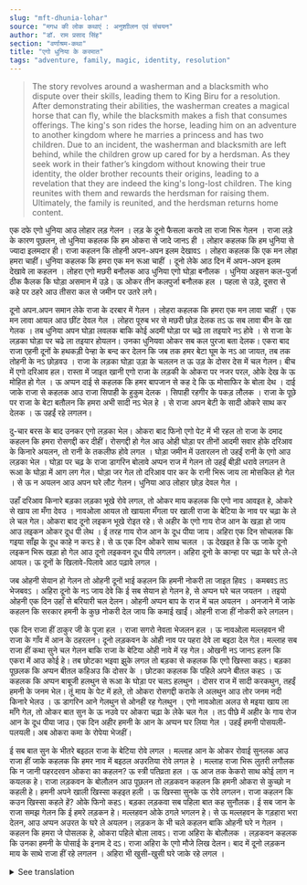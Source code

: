 ```yaml
---
slug: "mft-dhunia-lohar"
source: "मगध की लोक कथाएं : अनुशाीलन एवं संचयन"
author: "डॉ. राम प्रसाद सिंह"
section: "वर्णाश्रम-कथा"
title: "एगो धुनिया के करमात"
tags: "adventure, family, magic, identity, resolution"
---
```

<blockquote>
The story revolves around a washerman and a blacksmith who dispute over their skills, leading them to King Biru for a resolution. After demonstrating their abilities, the washerman creates a magical horse that can fly, while the blacksmith makes a fish that consumes offerings. The king's son rides the horse, leading him on an adventure to another kingdom where he marries a princess and has two children. Due to an incident, the washerman and blacksmith are left behind, while the children grow up cared for by a herdsman. As they seek work in their father’s kingdom without knowing their true identity, the older brother recounts their origins, leading to a revelation that they are indeed the king's long-lost children. The king reunites with them and rewards the herdsman for raising them. Ultimately, the family is reunited, and the herdsman returns home content.
</blockquote>

एक दफे एगो धुनिया आउ लोहार लड़ गेलन । लड़ के दूनो फैसला करावे ला राजा भिरू गेलन । राजा लड़े के कारण पूछलन, तो धुनिया कहलक कि हम ओकरा से जादे जानऽ ही । लोहार कहलक कि हम धुनिया से ज्यादा इलमदार ही। राजा कहलन कि तोहनी अपन-अपन इलम देखावऽ । लोहरा कहलक कि एक मन लोहा हमरा चाहीं। धुनिया कहलक कि हमरा एक मन रूआ चाहीं । दूनो लेके आठ दिन में अपन-अपन इलम देखावे ला कहलन । लोहरा एगो मछरी बनौलक आउ धुनिया एगो घोड़ा बनौलक । धुनिया अइसन कल-पुर्जा ठीक कैलक कि घोड़ा असमान में उड़े। ऊ ओकर तीन कलपुर्जा बनौलक हल । पहला से उड़े, दूसरा से कहे पर ठहरे आउ तीसरा कल से जमीन पर उतरे लगे। 

दूनो अपन.अपन समान लेके राजा के दरबार में गेलन । लोहरा कहलक कि हमरा एक मन लावा चाहीं । एक मन लावा आयल आउ छींट देवल गेल । लोहरा पूरुब भर से मछरी छोड़ देलक तऽ ऊ सब लावा बीन के खा गेलक । तब धुनिया अपन घोड़ा लवलक बाकि कोई अदमी घोड़ा पर चढ़े ला तइयारे नऽ होवे । से राजा के लड़का घोड़ा पर चढे ला तइयार होयलन। उनका धुनियवा ओकर सब कल पुरजा बता देलक। एकरा बाद राजा एहनी दूनों के हथकड़ी पेन्हा के बन्द कर देलन कि जब तक हमर बेटा घूम के नऽ आ जायत, तब तक तोहनी के नऽ छोड़वउ । राजा के लड़का घोड़ा उड़ा के चललन त ऊ उड़ के दोसर देस में चल गेलन। बीच में एगो दरिआव हल। रास्ता में जाइत खानी एगो राजा के लड़की के ओकरा पर नजर परल, ओके देख के ऊ मोहित हो गेल । ऊ अप्पन दाई से कहलक कि हमर बापजान से कह दे कि ऊ मोसाफिर के बोला देथ । दाई जाके राजा से कहलक आउ राजा सिपाही के हुकुम देलक । सिपाही रहगीर के पकड़ लौलक । राजा के पूछे पर राजा के बेटा बतौलन कि हमरा अभी सादी नऽ भेल हे । से राजा अपन बेटी के सादी ओकरे साथ कर देलक । ऊ उहईं रहे लगलन। 

दु-चार बरस के बाद उनकर एगो लड़का भेल। ओकरा बाद फिनो एगो पेट में भी रहल तो राजा के दमाद कहलन कि हमरा रोसगद्दी कर दीहीं। रोसगद्दी हो गेल आउ ओही घोड़ा पर तीनों आदमी सवार होके दरिआव के किनारे अयलन, तो रानी के तकलीफ होवे लगल । घोड़ा जमीन में उतारलन तो उहईं रानी के एगो आउ लड़का भेल । घोड़ा पर चढ़ के राजा डागरिन बोलावे अप्पन राज में गेलन तो उहईं बीड़ी धरावे लगलन ते रूआ के घोड़ा में आग लग गेल। घोड़ा जर गेल तो दरिआव पार कर के रानी भिरू जाय ला मोसकिल हो गेल । से ऊ न अयलन आउ अपन घरे लौट गेलन। धुनिया आउ लोहार छोड़ देवल गेल । 

उहाँ दरिआव किनारे बड़का लड़का भूखे रोवे लगल, तो ओकर माय कहलक कि एगो नाव आवइत हे, ओकरे से खाय ला मँगा देवउ । नावओला आयल तो खायला मँगला पर खाली राजा के बेटिया के नाव पर चढ़ा के ले ले चल गेल। ओकरा बाद दूनो लइकन भूखे रोइत रहे। से अहीर के एगो गाय रोज आन के खड़ा हो जाय आउ लइकन ओकर दूध पी लेथ । ई तरह गाय रोज आन के दूध पीया जाय। अहिरा एक दिन सोचलक कि गइया साँझ के दूध काहे न करऽ हे। से ऊ एक दिन ओकरे साथ चलल । ऊ देखइत हे कि ऊ जाके दूनो लइकन भिरू खड़ा हो गेल आउ दूनो लइकवन दूध पीये लगलन। अहिरा दूनो के कान्हा पर चढ़ा के घरे ले-ले आयल। ऊ दूनों के खिलावे-पिलावे आठ पढ़ावे लगल । 

जब ओहनी सेयान हो गेलन तो ओहनी दूनों भाई कहलन कि हमनी नोकरी ला जाइत हिवऽ । कमबवऽ तऽ भेजबवऽ । अहिरा दूनो के नऽ जाय देवे कि ई सब सेयान हो गेलन हे, से अप्पन घरे चल जयतन । तइयो ओहनी एक दिन उहाँ से बरियारी चल देलन। ओहनी अप्पन बाप के राज में चल अयलन । अनजाने में जाके कहलन कि सरकार हमनी के कुछ नोकरी देल जाय कि कमाई खाईं। ओहनी राजा हीं नोकरी करे लगलन। 

एक दिन राजा हीं ठाकुर जी के पूजा हल । राजा सगरो नेवता भेजलन हल । ऊ नावओला मल्लहवन भी राजा के गाँव में आन के ठहरलन। दूनो लड़कवन के ओही नाव पर पहरा देवे ला बइठा देल गेल। मल्लाह सब राजा हीं कथा सुने चल गेलन बाकि राजा के बेटिया ओही नावे में रह गेल। ओखनी नऽ जानऽ हलन कि एकरा में आउ कोई हे। तब छोटका भइवा झुके लगल तो बड़का से कहलक कि एगो खिस्सा कहऽ। बड़का पूछलक कि अप्पन बीतल कहिअउ कि दोसर के । छोटका कहलक कि पहिले अपने बीतल कहऽ । ऊ कहलक कि अप्पन बाबूजी हलथुन से रूआ के 
घोड़ा पर चलऽ हलथुन । दोसर राज में सादी करकथुन, तहईं हमनी के जनम भेल। तूं माय के पेट में हले, तो ओकरा रोसगद्दी कराके ले अलथुन आउ तोर जनम नदी किनारे भेलउ । ऊ डागरिन आने गेलथुन से ओनही रह गेलथुन । एगो नावओला अलउ से मइया खाय ला माँगे गेल, तो ओकर बात सुन के ऊ नउवे पर ओकरा चढ़ा के लेके चल गेल । तऽ पीछे में अहीर के गाय रोज आन के दूध पीया जाउ। एक दिन अहीर हमनी के आन के अप्पन घर लिया गेल । उहईं हमनी पोसयली-पलयली। अब ओकरा कमा के रोपेया भेजहीं। 

ई सब बात सुन के भीतरे बइठल राजा के बेटिया रोवे लगल । मल्लाह आन के ओकर रोवाई सुनलक आउ राजा हीं जाके कहलक कि हमर नाव में बइठल अउरतिया रोवे लगल हे । मल्लाह राजा भिरू लुतरी लगौलक कि न जानी पहरदरवन ओकरा का कहलन? ऊ स्त्री पतिव्रता हल । ऊ आज तक केकरो साथ कोई लाग न कयलक हे। राजा लड़कवन के बोलौलन आउ पूछलन तो लड़कवन कहलन कि हमनी ओकरा से कुच्छो न कहली हे। हमनी अपने खाली खिस्सा कहइत हली । ऊ खिस्सा सुनके ऊ रोवे लगलन। राजा कहलन कि कउन खिस्सा कहले हें? ओके फिनो कहऽ। बड़का लड़कवा सब पहिला बात कह सुनौलक। ई सब जान के राजा समझ गेलन कि ई हमरे लड़कन हे। मल्लहवन ओके ठगले भगलन हे। से ऊ मल्लहवन के गड़हारा भरा देलन, आउ अप्पन अउरत के घरे ले अयलन। लड़कन के भी चले कहलन बाकि ओहनी घरे न गेलन । कहलन कि हमरा जे पोसलक हे, ओकरा पहिले बोला लावऽ। राजा अहिरा के बोलौलक । लड़कवन कहलक कि उनका हमनी के पोसाई के इनाम दे दऽ। राजा अहिरा के एगो मौजे लिख देलन। बाद में दूनो लड़कन माय के साथे राजा हीं रहे लगलन । अहिरा भी खुसी-खुसी घरे जाके रहे लगल ।

<details>
<summary>See translation</summary>

Once, a washerman and a blacksmith had a fight. After the fight, both of them went to King Biru to resolve the matter. The king asked the reason for the quarrel, and the washerman claimed that he knew more than the blacksmith. The blacksmith countered that he was more knowledgeable than the washerman. The king then asked both to demonstrate their skills. The blacksmith asked for a one mana iron, and the washerman asked for a one mana straw. They were given eight days to showcase their abilities. 

The blacksmith made a fish, while the washerman made a horse. The washerman crafted the horse so well that it could fly in the air. He created three parts for it: the first made it fly, the second made it stop when commanded, and the third made it land.

With their creations, both went to the king's court. The blacksmith requested for a one mana iron. When the one mana iron was presented, he released the fish, which then devoured the entire offering. The washerman then summoned his horse, but no one was ready to ride it. So, the king's son volunteered to ride the horse. The washerman explained all the parts of the horse to him. After this, the king ordered both of them to be handcuffed and imprisoned until his son returned.

The king’s son flew away on the horse and traveled to another kingdom. Along the way, he spotted a princess and was enchanted by her beauty. He told his nurse to inform his father to call for the traveler. The nurse reported to the king, who then ordered the soldiers to capture the traveler. When questioned by the king, the prince revealed that he was not yet married, so the king arranged for his daughter to marry the traveler. The prince stayed there.

A few years later, they had a son. Afterward, when the queen became pregnant again, the king's son asked for a feast to be prepared. The feast took place, and all three rode on the horse to the riverbank. The queen began to experience discomfort. When the horse landed, the queen gave birth to another son right there. The king went off riding and began to blaze a trail in his kingdom, leading to a fire catching the horse while crossing the river. Once the horse burned, it became difficult for the queen to go back to her place. Thus, she could not stay and returned home. The washerman and blacksmith were left behind.

As the eldest son began to cry from hunger at the riverbank, his mother suggested that a boat was coming; they should ask for food. The boatman arrived, but when they requested food, he only took the king's children on his boat. After that, the two boys remained hungry and crying. Every day, a cow belonging to a herdsman would come and stand there, allowing the boys to drink its milk. This continued until one day, the herdsman wondered why the cow wasn't giving milk in the evening. So, he followed it one day and saw the boys drinking the milk. The herdsman brought the boys home and began to feed and care for them properly.

As they grew up, the two brothers said that they wanted to go look for work. The herdsman didn’t allow them to leave, saying they had grown strong and should stay home. Nevertheless, one day, they set off from there and ventured into the kingdom of their father, unknowingly asking for work to earn a living. They began to work for the king.

One day, the king was performing a worship ceremony for God. The king sent invitations to everyone, including the boatmen from the village. The two boys were assigned to guard the boat. The boatmen went to listen to the king's sermon while the king's children remained on the boat. They didn’t realize that someone else was there. Then the younger brother began to speak, requesting the older brother to tell a story. The older one asked if he should share his own past or someone else’s. The younger brother insisted he start with his own. 

The older one recounted that their father was once riding the horse in another kingdom, where they were born. He mentioned that when they were in their mother’s womb, the horse had taken the mother to give birth by the river. Afterward, the cow would come daily to provide milk for them. One day, the herdsman had mistakenly taken them home, where they were raised. Now, they planned to earn a living and send some money back home.

Upon hearing all this, the princess in the boat began to cry. The boatman heard her and went to the king to report that the women in his boat were crying. The boatman was bewildered about what the lady had said. The woman was faithful and had never been unfaithful to anyone. When the king called the children and questioned them, the children stated they hadn’t said anything other than telling stories, which made her cry. The king demanded to know what story they had told. After hearing the whole tale, he realized they were indeed his children. The boatmen had tricked them. In rage, he imprisoned the boatmen and took his wife home. The boys were told to return too, but they did not go home immediately. The king ordered the herdsman to be summoned, and the children requested him to be rewarded for raising them. The king granted the herdsman a piece of land. Eventually, the two boys stayed with their mother in the kingdom, and the herdsman returned happily to his home.
</details>